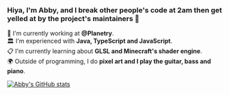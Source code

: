 ### Hiya, I'm Abby, and I break other people's code at 2am then get yelled at by the project's maintainers 💅

📜 I'm currently working at **@Planetry**.<br>
🏛️ I'm experienced with **Java, TypeScript and JavaScript**.<br>
📋 I'm currently learning about **GLSL and Minecraft's shader engine**.<br>
🌍 Outside of programming, I do **pixel art and I play the guitar, bass and piano**.<br>

[![Abby's GitHub stats](https://github-readme-stats.vercel.app/api?username=abbysrc)](https://github.com/anuraghazra/github-readme-stats)
